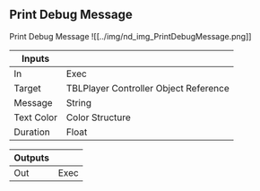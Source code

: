 ## Print Debug Message
Print Debug Message
![[../img/nd_img_PrintDebugMessage.png]]

|Inputs||
|--|--|
| In | Exec |
| Target | TBLPlayer Controller Object Reference |
| Message | String |
| Text Color | Color Structure |
| Duration | Float |

|Outputs||
|--|--|
| Out | Exec |
